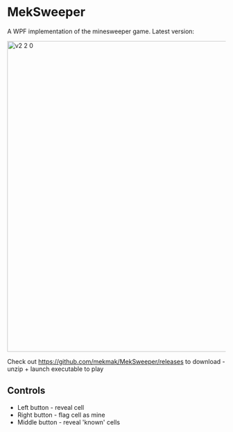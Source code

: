 # MekSweeper
A WPF implementation of the minesweeper game. Latest version:

<img width="717" alt="v2 2 0" src="https://user-images.githubusercontent.com/1435173/102697907-a1b30380-4207-11eb-8e4b-acc9ad2c8620.png">

Check out https://github.com/mekmak/MekSweeper/releases to download - unzip + launch executable to play

## Controls
* Left button - reveal cell
* Right button - flag cell as mine
* Middle button - reveal 'known' cells
